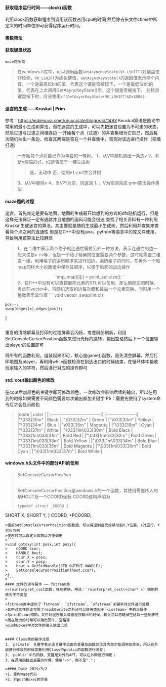 #### 获取程序运行时间——clock()函数
利用clock函数获取程序到调用该函数占用cpu的时间
然后除去头文件ctime中所定义的时间单位即可获得程序运行时间。

#### 素数筛法

#### 获取键盘状态
`maze题所需`
>在windows.h库中，可以调用函数`GetAsyncKeyState(VK_LSHIFT)`对键盘进行检测，`VK_LSHIFT`为虚拟健值，`GetAsyncKeyState()`的返回值表示两个内容，一个是最高位bit的值，代表这个键是否被按下，一个是最低位bit的值，代表在上次调用GetAsyncKeyState()后，这个键是否被按下。
>在检测键盘按下时，应该使用`if(GetAsyncKeyState(VK_LSHIFT)&0x8000)`

#### 迷宫的生成——Kruskal | Prim
参考：https://indienova.com/u/cocolate/blogread/1493
Keuskal算法是图论中常用的最小生成树算法，而在迷宫的生成中，可以先把迷宫设置为不可走的状态，然后过道与过道之间相连边
一开始每个点（过道）的并查集根为它自己，然后每次随机抽出一条边，检查其两端是否在一个并查集中，否则对该边进行操作（把墙打通）
>一开始每个点将自己作为单独的一棵树。
>1、从V中随机选出一条边v
>2、判断v两端的e1，e2是否属于一棵生成树
>>是，无动作
>>否，绘制e1,v,e2并合并树
>
>3、从V中删除v
>4、当V不为空，则返回 1. ，V为空则完成
>prim算法操作类似

#### maze题的过程
迷宫，首先肯定是要有地图，地图的生成最开始想到的方式的dfs随机运行，但是这样无法保证一定有通路并且地图的画风可能会很迷
查找了相关资料有一种利用Kruskal生成迷宫的算法，其主要就是随机生成最小生成树，然后利用并查集来查看两个点之间的连通性
但是在C++中没有java，python等语言中的库文件使用，导致利用该算法比较麻烦
>1、在二维中表示两个格子的连通性需要另外一种方法，表示连通性的边一般来说是u->v等，但是一个格子精确的位置需要两个参数，这时就需要二维变一维，利用格子的遍历顺序来进行加边，遍历格子的同时，在另外一个和map同样大小的数组中保存其顺序，以便于后面的加边操作
><center> ` tmp_map[i][j] = point_set.size(); ` </center>
>2、在C++中没有可以直接删除元素的STL可以使用，那么删除边的时候，考虑在vector中，将随机选取的边每次都和最后一个元素交换，同时用一个整数表示其位置
>``` 
>void vector_swap(int x){
	pos--;
	swap(edges[x],edges[pos]);
}
>```

重复的清除屏幕及打印的过程屏幕会闪烁，考虑局部刷新，利用SetConsoleCursorPosition函数来进行光标的跳转，输出空格然后下一个位置输出player的位置即可

将所有的函数利用，组装起来即可，核心是game()函数，首先清空屏幕，然后打印地图及player，再利用while函数检测在到达出口的时候结束，在循环体中接收玩家输入的字符，然后进行对应的操作即可

#### std::cout输出颜色的修改
在cout后加颜色的关键字即可修改颜色，一次修改会影响后续的输出，所以在用到的时候如果需要不同颜色需要每次输出都加关键字
PS：需要先使用了system命令后才会显示颜色
>|code                              |  color            |
  | :-------------------------:| :---------------:|
  |"\033[30m"                   |  Black   |
  |"\033[32m"                   |  Green |
  |"\033[33m"                   | Yellow |
  |"\033[34m"                   |  Blue |
  |"\033[35m"                   |  Magenta |
  |"\033[36m"                   |  Cyan |
  |"\033[37m"                   |  White |
  |"\033[1m\033[30m"     |  Bold Black |
  |"\033[1m\033[31m"     | Bold Red |
  |"\033[1m\033[32m"     | Bold Green |
  |"\033[1m\033[33m"     |  Bold Yellow |
  |"\033[1m\033[34m"     | Bold Blue |
  |"\033[1m\033[35m"     | Bold Magenta |
  |"\033[1m\033[36m"     |  Bold Cyan |
  |"\033[1m\033[37m"     |  Bold White |

#### windows.h头文件中的部分API的使用
>###### SetConsoleCursorPosition
>SetConsoleCursorPosition是windows.h的一个函数，其使用需要传入句柄HOUT及一个COORD坐标
>COORD结构声明为
>```
>typedef struct _COORD {
  SHORT X;
  SHORT Y;
} COORD, *PCOORD;
```
>使用SetConsoleCursorPosition函数后，可以将控制台光标移动到X,Y位置，X对应行，Y对应为列
>使用时可以自定义函数以方便调用
>```
>void gotoxy(int posx,int posy){
>    COORD ccur;
>    HANDLE hout;
>    ccur.X = posx;
>    ccur.Y = posy;
>    hout = GetStdHandle(STD_OUTPUT_HANDLE);
>    SetConsoleCursorPosition(hout,ccur);
>}
>```
#### 文件的读写操作 —— fstream类
>>reinterpret_cast函数，强制转换，用法：`reinterpret_cast(<char* >)`强制转换为字符类型
>
>fstream类中提供了`fstream`、`ifstream`、`ofstream`关键字对文件进行处理
>其中对文件的读写除了read及write之外还可以使用类似于`<iosteam>`中的流操作
>与cin和cout相同，文件对程序输入或者程序输出的时候，输入可以忽略掉空格及一些制表符
>而在输出的时候可以输出回车，空格等
>pushBoxes中对文件的输入输出示范


#### Class类的操作注意
1、`private` 关键字表示该关键字后面的变量及函数仅仅其内部才能调用及修改，所以在外部进行修改的时候需要利用Class中public的函数进行改变；
2、`public`中的函数、变量是对外的API，可以在外面进行调用；
3、在调用函数或变量的时候，使用"->"，而不是"."；

>#### Date 2019/3/2
>1、重构maze代码
>2、对pushBoxes的完善

